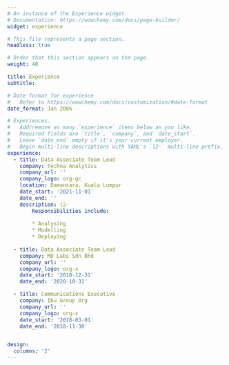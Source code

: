 ```yaml
---
# An instance of the Experience widget.
# Documentation: https://wowchemy.com/docs/page-builder/
widget: experience

# This file represents a page section.
headless: true

# Order that this section appears on the page.
weight: 40

title: Experience
subtitle:

# Date format for experience
#   Refer to https://wowchemy.com/docs/customization/#date-format
date_format: Jan 2006

# Experiences.
#   Add/remove as many `experience` items below as you like.
#   Required fields are `title`, `company`, and `date_start`.
#   Leave `date_end` empty if it's your current employer.
#   Begin multi-line descriptions with YAML's `|2-` multi-line prefix.
experience:
  - title: Data Associate Team Lead
    company: Techna Analytics
    company_url: ''
    company_logo: org-gc
    location: Damansara, Kuala Lumpur
    date_start: '2021-11-01'
    date_end: ''
    description: |2-
        Responsibilities include:
        
        * Analysing
        * Modelling
        * Deploying
  
  - title: Data Associate Team Lead
    company: MD Labs Sdn Bhd
    company_url: ''
    company_logo: org-x
    date_start: '2018-12-31'
    date_end: '2020-10-31'

  - title: Communications Executive
    company: Ibu Group Org
    company_url: ''
    company_logo: org-x
    date_start: '2018-03-01'
    date_end: '2018-11-30'


design:
  columns: '2'
---
```

